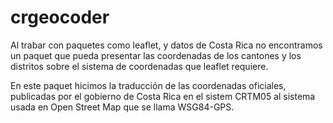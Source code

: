 # crgeocoder

Al trabar con paquetes como leaflet, y datos de Costa Rica no encontramos un
paquet que pueda presentar las coordenadas de los cantones y los distritos
sobre el sistema de coordenadas que leaflet requiere.

En este paquet hicimos la traducción de las coordenadas oficiales, publicadas
por el gobierno de Costa Rica en el sistem CRTM05 al sistema usada en Open
Street Map que se llama WSG84-GPS.



